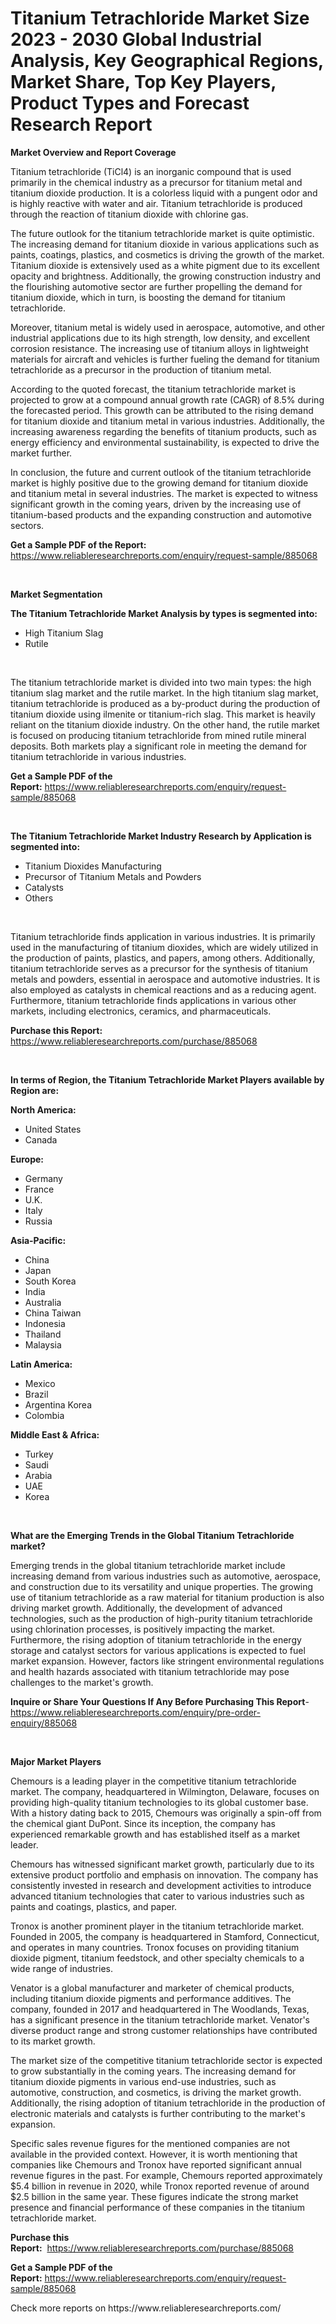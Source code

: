 <p><h1>Titanium Tetrachloride Market Size 2023 - 2030 Global Industrial Analysis, Key Geographical Regions, Market Share, Top Key Players, Product Types and Forecast Research Report</h1></p><p><strong>Market Overview and Report Coverage</strong></p>
<p><p>Titanium tetrachloride (TiCl4) is an inorganic compound that is used primarily in the chemical industry as a precursor for titanium metal and titanium dioxide production. It is a colorless liquid with a pungent odor and is highly reactive with water and air. Titanium tetrachloride is produced through the reaction of titanium dioxide with chlorine gas.</p><p>The future outlook for the titanium tetrachloride market is quite optimistic. The increasing demand for titanium dioxide in various applications such as paints, coatings, plastics, and cosmetics is driving the growth of the market. Titanium dioxide is extensively used as a white pigment due to its excellent opacity and brightness. Additionally, the growing construction industry and the flourishing automotive sector are further propelling the demand for titanium dioxide, which in turn, is boosting the demand for titanium tetrachloride.</p><p>Moreover, titanium metal is widely used in aerospace, automotive, and other industrial applications due to its high strength, low density, and excellent corrosion resistance. The increasing use of titanium alloys in lightweight materials for aircraft and vehicles is further fueling the demand for titanium tetrachloride as a precursor in the production of titanium metal.</p><p>According to the quoted forecast, the titanium tetrachloride market is projected to grow at a compound annual growth rate (CAGR) of 8.5% during the forecasted period. This growth can be attributed to the rising demand for titanium dioxide and titanium metal in various industries. Additionally, the increasing awareness regarding the benefits of titanium products, such as energy efficiency and environmental sustainability, is expected to drive the market further.</p><p>In conclusion, the future and current outlook of the titanium tetrachloride market is highly positive due to the growing demand for titanium dioxide and titanium metal in several industries. The market is expected to witness significant growth in the coming years, driven by the increasing use of titanium-based products and the expanding construction and automotive sectors.</p></p>
<p><strong>Get a Sample PDF of the Report:</strong> <a href="https://www.reliableresearchreports.com/enquiry/request-sample/885068">https://www.reliableresearchreports.com/enquiry/request-sample/885068</a></p>
<p>&nbsp;</p>
<p><strong>Market Segmentation</strong></p>
<p><strong>The Titanium Tetrachloride Market Analysis by types is segmented into:</strong></p>
<p><ul><li>High Titanium Slag</li><li>Rutile</li></ul></p>
<p>&nbsp;</p>
<p><p>The titanium tetrachloride market is divided into two main types: the high titanium slag market and the rutile market. In the high titanium slag market, titanium tetrachloride is produced as a by-product during the production of titanium dioxide using ilmenite or titanium-rich slag. This market is heavily reliant on the titanium dioxide industry. On the other hand, the rutile market is focused on producing titanium tetrachloride from mined rutile mineral deposits. Both markets play a significant role in meeting the demand for titanium tetrachloride in various industries.</p></p>
<p><strong>Get a Sample PDF of the Report:</strong>&nbsp;<a href="https://www.reliableresearchreports.com/enquiry/request-sample/885068">https://www.reliableresearchreports.com/enquiry/request-sample/885068</a></p>
<p>&nbsp;</p>
<p><strong>The Titanium Tetrachloride Market Industry Research by Application is segmented into:</strong></p>
<p><ul><li>Titanium Dioxides Manufacturing</li><li>Precursor of Titanium Metals and Powders</li><li>Catalysts</li><li>Others</li></ul></p>
<p>&nbsp;</p>
<p><p>Titanium tetrachloride finds application in various industries. It is primarily used in the manufacturing of titanium dioxides, which are widely utilized in the production of paints, plastics, and papers, among others. Additionally, titanium tetrachloride serves as a precursor for the synthesis of titanium metals and powders, essential in aerospace and automotive industries. It is also employed as catalysts in chemical reactions and as a reducing agent. Furthermore, titanium tetrachloride finds applications in various other markets, including electronics, ceramics, and pharmaceuticals.</p></p>
<p><strong>Purchase this Report:</strong>&nbsp; <a href="https://www.reliableresearchreports.com/purchase/885068">https://www.reliableresearchreports.com/purchase/885068</a></p>
<p>&nbsp;</p>
<p><strong>In terms of Region, the Titanium Tetrachloride Market Players available by Region are:</strong></p>
<p>
    <p> <strong> North America: </strong>
        <ul>
            <li>United States</li>
            <li>Canada</li>
        </ul>
        </p> 
    <p> <strong> Europe: </strong>
        <ul>
            <li>Germany</li>
            <li>France</li>
            <li>U.K.</li>
            <li>Italy</li>
            <li>Russia</li>
        </ul>
        </p> 
    <p> <strong> Asia-Pacific: </strong>
        <ul>
            <li>China</li>
            <li>Japan</li>
            <li>South Korea</li>
            <li>India</li>
            <li>Australia</li>
            <li>China Taiwan</li>
            <li>Indonesia</li>
            <li>Thailand</li>
            <li>Malaysia</li>
        </ul>
        </p> 
    <p> <strong> Latin America: </strong>
        <ul>
            <li>Mexico</li>
            <li>Brazil</li>
            <li>Argentina Korea</li>
            <li>Colombia</li>
        </ul>
        </p> 
    <p> <strong> Middle East & Africa: </strong>
        <ul>
            <li>Turkey</li>
            <li>Saudi</li>
            <li>Arabia</li>
            <li>UAE</li>
            <li>Korea</li>
        </ul>
    </p>
    </p>
<p>&nbsp;</p>
<p><strong>What are the Emerging Trends in the Global Titanium Tetrachloride market?</strong></p>
<p><p>Emerging trends in the global titanium tetrachloride market include increasing demand from various industries such as automotive, aerospace, and construction due to its versatility and unique properties. The growing use of titanium tetrachloride as a raw material for titanium production is also driving market growth. Additionally, the development of advanced technologies, such as the production of high-purity titanium tetrachloride using chlorination processes, is positively impacting the market. Furthermore, the rising adoption of titanium tetrachloride in the energy storage and catalyst sectors for various applications is expected to fuel market expansion. However, factors like stringent environmental regulations and health hazards associated with titanium tetrachloride may pose challenges to the market's growth.</p></p>
<p><strong>Inquire or Share Your Questions If Any Before Purchasing This Report</strong>- <a href="https://www.reliableresearchreports.com/enquiry/pre-order-enquiry/885068">https://www.reliableresearchreports.com/enquiry/pre-order-enquiry/885068</a></p>
<p>&nbsp;</p>
<p><strong>Major Market Players</strong></p>
<p><p>Chemours is a leading player in the competitive titanium tetrachloride market. The company, headquartered in Wilmington, Delaware, focuses on providing high-quality titanium technologies to its global customer base. With a history dating back to 2015, Chemours was originally a spin-off from the chemical giant DuPont. Since its inception, the company has experienced remarkable growth and has established itself as a market leader.</p><p>Chemours has witnessed significant market growth, particularly due to its extensive product portfolio and emphasis on innovation. The company has consistently invested in research and development activities to introduce advanced titanium technologies that cater to various industries such as paints and coatings, plastics, and paper.</p><p>Tronox is another prominent player in the titanium tetrachloride market. Founded in 2005, the company is headquartered in Stamford, Connecticut, and operates in many countries. Tronox focuses on providing titanium dioxide pigment, titanium feedstock, and other specialty chemicals to a wide range of industries.</p><p>Venator is a global manufacturer and marketer of chemical products, including titanium dioxide pigments and performance additives. The company, founded in 2017 and headquartered in The Woodlands, Texas, has a significant presence in the titanium tetrachloride market. Venator's diverse product range and strong customer relationships have contributed to its market growth.</p><p>The market size of the competitive titanium tetrachloride sector is expected to grow substantially in the coming years. The increasing demand for titanium dioxide pigments in various end-use industries, such as automotive, construction, and cosmetics, is driving the market growth. Additionally, the rising adoption of titanium tetrachloride in the production of electronic materials and catalysts is further contributing to the market's expansion.</p><p>Specific sales revenue figures for the mentioned companies are not available in the provided context. However, it is worth mentioning that companies like Chemours and Tronox have reported significant annual revenue figures in the past. For example, Chemours reported approximately $5.4 billion in revenue in 2020, while Tronox reported revenue of around $2.5 billion in the same year. These figures indicate the strong market presence and financial performance of these companies in the titanium tetrachloride market.</p></p>
<p><strong>Purchase this Report:</strong>&nbsp;&nbsp;<a href="https://www.reliableresearchreports.com/purchase/885068">https://www.reliableresearchreports.com/purchase/885068</a></p>
<p></p>
<p><strong>Get a Sample PDF of the Report:</strong>&nbsp;<a href="https://www.reliableresearchreports.com/enquiry/request-sample/885068">https://www.reliableresearchreports.com/enquiry/request-sample/885068</a></p>
<p>Check more reports on https://www.reliableresearchreports.com/</p>